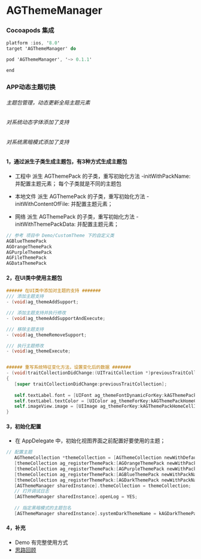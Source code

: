 # AGThemeManager

### Cocoapods 集成
``` objective-c
platform :ios, '8.0'
target 'AGThemeManager' do

pod 'AGThemeManager', '~> 0.1.1'

end
```

### APP动态主题切换
###### 主题包管理，动态更新全局主题元素
###### 对系统动态字体添加了支持
###### 对系统黑暗模式添加了支持

#### 1，通过派生子类生成主题包，有3种方式生成主题包
 
 - 工程中
 派生 AGThemePack 的子类，重写初始化方法 -initWithPackName: 并配置主题元素；
 每个子类就是不同的主题包
 
 - 本地文件
 派生 AGThemePack 的子类，重写初始化方法 -initWithContentOfFile: 并配置主题元素；
 
 - 网络
 派生 AGThemePack 的子类，重写初始化方法 -initWithThemePackData: 并配置主题元素；

 ```objective-c
// 参考 项目中 Demo/CustomTheme 下的自定义类
AGBlueThemePack
AGOrangeThemePack
AGPurpleThemePack
AGFileThemePack
AGDataThemePack
  ```
  
 
#### 2，在UI类中使用主题包
 
 ```objective-c
 ###### 在UI类中添加对主题的支持 #######
 /// 添加主题支持
- (void)ag_themeAddSupport;

/// 添加主题支持并执行修改
- (void)ag_themeAddSupportAndExecute;

/// 移除主题支持
- (void)ag_themeRemoveSupport;

/// 执行主题修改
- (void)ag_themeExecute;


 ###### 重写系统特征变化方法，设置变化后的数据 #######
- (void)traitCollectionDidChange:(UITraitCollection *)previousTraitCollection
{
    [super traitCollectionDidChange:previousTraitCollection];
    
    self.textLabel.font = [UIFont ag_themeFontDynamicForKey:kAGThemePackHomeCellContentTextFont];
    self.textLabel.textColor = [UIColor ag_themeForKey:kAGThemePackHomeCellContentTextColor];
    self.imageView.image = [UIImage ag_themeForKey:kAGThemePackHomeCellIconImageName];
}

 ```


#### 3，初始化配置
 - 在 AppDelegate 中，初始化视图界面之前配置好要使用的主题；

 ```objective-c
// 配置主题
    AGThemeCollection *themeCollection = [AGThemeCollection newWithDefaultTheme:kAGOrangeThemePack];
    [themeCollection ag_registerThemePack:[AGOrangeThemePack newWithPackName:kAGOrangeThemePack]];
    [themeCollection ag_registerThemePack:[AGPurpleThemePack newWithPackName:kAGPurpleThemePack]];
    [themeCollection ag_registerThemePack:[AGBlueThemePack newWithPackName:kAGBlueThemePack]];
    [themeCollection ag_registerThemePack:[AGDarkThemePack newWithPackName:kAGDarkThemePack]]; // 黑暗模式
    [AGThemeManager sharedInstance].themeCollection = themeCollection;
    // 打开调试日志
    [AGThemeManager sharedInstance].openLog = YES;
    
    // 指定黑暗模式的主题包名
    [AGThemeManager sharedInstance].systemDarkThemeName = kAGDarkThemePack; 
```

#### 4，补充
- Demo 有完整使用方式
- [思路回顾](https://www.jianshu.com/p/03858c4fdc1f)



